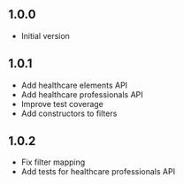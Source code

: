 ## 1.0.0

- Initial version

## 1.0.1

- Add healthcare elements API
- Add healthcare professionals API
- Improve test coverage
- Add constructors to filters

## 1.0.2

- Fix filter mapping
- Add tests for healthcare professionals API
